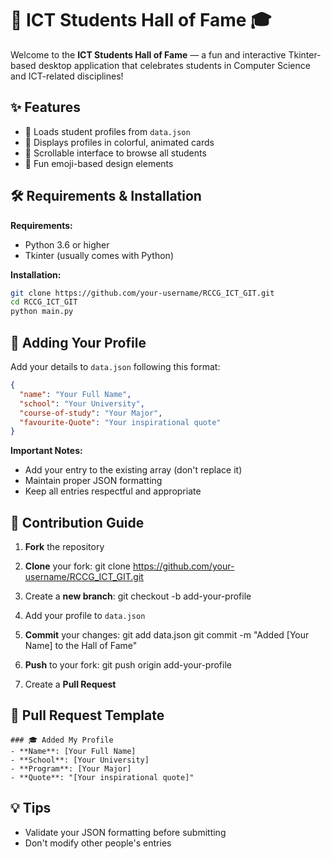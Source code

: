 

# 🎉 ICT Students Hall of Fame 🎓

Welcome to the **ICT Students Hall of Fame** — a fun and interactive Tkinter-based desktop application that celebrates students in Computer Science and ICT-related disciplines!

## ✨ Features
- 📁 Loads student profiles from `data.json`
- 🎨 Displays profiles in colorful, animated cards
- 🔄 Scrollable interface to browse all students
- 🎉 Fun emoji-based design elements

## 🛠️ Requirements & Installation
**Requirements:**
- Python 3.6 or higher
- Tkinter (usually comes with Python)

**Installation:**
```bash
git clone https://github.com/your-username/RCCG_ICT_GIT.git
cd RCCG_ICT_GIT
python main.py
```

## 👥 Adding Your Profile
Add your details to `data.json` following this format:
```json
{
  "name": "Your Full Name",
  "school": "Your University",
  "course-of-study": "Your Major",
  "favourite-Quote": "Your inspirational quote"
}
```

**Important Notes:**
- Add your entry to the existing array (don't replace it)
- Maintain proper JSON formatting
- Keep all entries respectful and appropriate

## 🤝 Contribution Guide
1. **Fork** the repository

2. **Clone** your fork:
git clone https://github.com/your-username/RCCG_ICT_GIT.git

3. Create a **new branch**:
git checkout -b add-your-profile

4. Add your profile to `data.json`

5. **Commit** your changes:
git add data.json
git commit -m "Added [Your Name] to the Hall of Fame"

6. **Push** to your fork:
git push origin add-your-profile

7. Create a **Pull Request**

## 📝 Pull Request Template
```
### 🎓 Added My Profile
- **Name**: [Your Full Name]
- **School**: [Your University]
- **Program**: [Your Major]
- **Quote**: "[Your inspirational quote]"
```

## 💡 Tips
- Validate your JSON formatting before submitting
- Don't modify other people's entries
```
